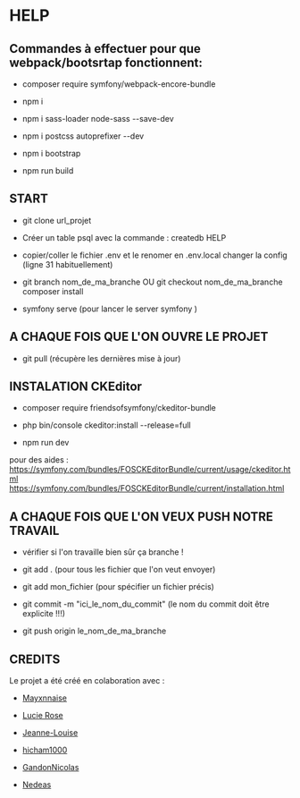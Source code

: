 # HELP
## Commandes à effectuer pour que webpack/bootsrtap fonctionnent:

* composer require symfony/webpack-encore-bundle

* npm i

* npm i sass-loader node-sass --save-dev

* npm i postcss autoprefixer --dev

* npm i bootstrap

* npm run build


## START

* git clone url_projet

* Créer un table psql avec la commande : createdb HELP
 
* copier/coller le fichier .env et le renomer en .env.local
changer la config (ligne 31 habituellement)

* git branch nom_de_ma_branche OU git checkout nom_de_ma_branche
composer install

* symfony serve (pour lancer le server symfony )



## A CHAQUE FOIS QUE L'ON OUVRE LE PROJET

* git pull (récupère les dernières mise à jour)


## INSTALATION CKEditor


* composer require friendsofsymfony/ckeditor-bundle

* php bin/console ckeditor:install --release=full

* npm run dev

pour des aides :  https://symfony.com/bundles/FOSCKEditorBundle/current/usage/ckeditor.html
                  https://symfony.com/bundles/FOSCKEditorBundle/current/installation.html




## A CHAQUE FOIS QUE L'ON VEUX PUSH NOTRE TRAVAIL

* vérifier si l'on travaille bien sûr ça branche !

* git add . (pour tous les fichier que l'on veut envoyer)

* git add mon_fichier (pour spécifier un fichier précis)

* git commit -m "ici_le_nom_du_commit" (le nom du commit doit être explicite !!!)

* git push origin le_nom_de_ma_branche



## CREDITS

Le projet a été créé en colaboration avec :

* [Mayxnnaise](https://github.com/Mayxnnaise)
* [Lucie Rose](https://github.com/LucieRose)
* [Jeanne-Louise](https://github.com/Jeanne-Louise)
* [hicham1000](https://github.com/hicham1000)
* [GandonNicolas](https://github.com/GandonNicolas)

* [Nedeas](https://github.com/Nedeas)
